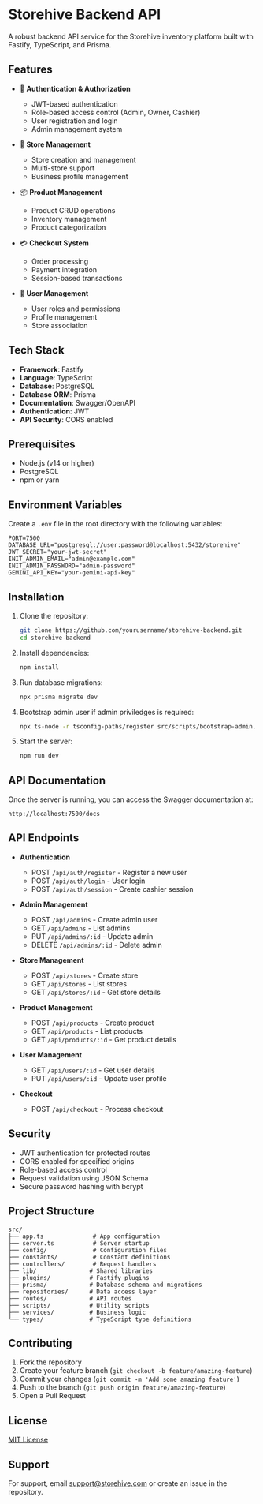 # Storehive Backend API

A robust backend API service for the Storehive inventory platform built with Fastify, TypeScript, and Prisma.

## Features

- 🔐 **Authentication & Authorization**

  - JWT-based authentication
  - Role-based access control (Admin, Owner, Cashier)
  - User registration and login
  - Admin management system

- 🏪 **Store Management**

  - Store creation and management
  - Multi-store support
  - Business profile management

- 📦 **Product Management**

  - Product CRUD operations
  - Inventory management
  - Product categorization

- 💳 **Checkout System**

  - Order processing
  - Payment integration
  - Session-based transactions

- 👥 **User Management**
  - User roles and permissions
  - Profile management
  - Store association

## Tech Stack

- **Framework**: Fastify
- **Language**: TypeScript
- **Database**: PostgreSQL
- **Database ORM**: Prisma
- **Documentation**: Swagger/OpenAPI
- **Authentication**: JWT
- **API Security**: CORS enabled

## Prerequisites

- Node.js (v14 or higher)
- PostgreSQL
- npm or yarn

## Environment Variables

Create a `.env` file in the root directory with the following variables:

```env
PORT=7500
DATABASE_URL="postgresql://user:password@localhost:5432/storehive"
JWT_SECRET="your-jwt-secret"
INIT_ADMIN_EMAIL="admin@example.com"
INIT_ADMIN_PASSWORD="admin-password"
GEMINI_API_KEY="your-gemini-api-key"
```

## Installation

1. Clone the repository:

   ```bash
   git clone https://github.com/yourusername/storehive-backend.git
   cd storehive-backend
   ```

2. Install dependencies:

   ```bash
   npm install
   ```

3. Run database migrations:

   ```bash
   npx prisma migrate dev
   ```

4. Bootstrap admin user if admin priviledges is required:

   ```bash
   npx ts-node -r tsconfig-paths/register src/scripts/bootstrap-admin.ts
   ```

5. Start the server:
   ```bash
   npm run dev
   ```

## API Documentation

Once the server is running, you can access the Swagger documentation at:

```
http://localhost:7500/docs
```

## API Endpoints

- **Authentication**

  - POST `/api/auth/register` - Register a new user
  - POST `/api/auth/login` - User login
  - POST `/api/auth/session` - Create cashier session

- **Admin Management**

  - POST `/api/admins` - Create admin user
  - GET `/api/admins` - List admins
  - PUT `/api/admins/:id` - Update admin
  - DELETE `/api/admins/:id` - Delete admin

- **Store Management**

  - POST `/api/stores` - Create store
  - GET `/api/stores` - List stores
  - GET `/api/stores/:id` - Get store details

- **Product Management**

  - POST `/api/products` - Create product
  - GET `/api/products` - List products
  - GET `/api/products/:id` - Get product details

- **User Management**

  - GET `/api/users/:id` - Get user details
  - PUT `/api/users/:id` - Update user profile

- **Checkout**
  - POST `/api/checkout` - Process checkout

## Security

- JWT authentication for protected routes
- CORS enabled for specified origins
- Role-based access control
- Request validation using JSON Schema
- Secure password hashing with bcrypt

## Project Structure

```
src/
├── app.ts              # App configuration
├── server.ts           # Server startup
├── config/             # Configuration files
├── constants/          # Constant definitions
├── controllers/        # Request handlers
├── lib/               # Shared libraries
├── plugins/           # Fastify plugins
├── prisma/            # Database schema and migrations
├── repositories/      # Data access layer
├── routes/            # API routes
├── scripts/           # Utility scripts
├── services/          # Business logic
└── types/             # TypeScript type definitions
```

## Contributing

1. Fork the repository
2. Create your feature branch (`git checkout -b feature/amazing-feature`)
3. Commit your changes (`git commit -m 'Add some amazing feature'`)
4. Push to the branch (`git push origin feature/amazing-feature`)
5. Open a Pull Request

## License

[MIT License](LICENSE)

## Support

For support, email support@storehive.com or create an issue in the repository.
